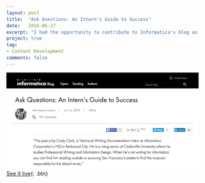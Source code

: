```yaml
---
layout: post
title:  "Ask Questions: An Intern's Guide to Success"
date:   2016-06-27
excerpt: "I had the opportunity to contribute to Informatica's blog as a guest author. Here's that post."
project: true
tag:
- Content Development
comments: false
---
```

![Hortonworks_Cover](/assets/img/intern-blog.png)
[See it live](http://blogs.informatica.com/2015/07/01/ask-questions-an-interns-guide-to-success/#fbid=r6z_WQupGRn){: .btn}
